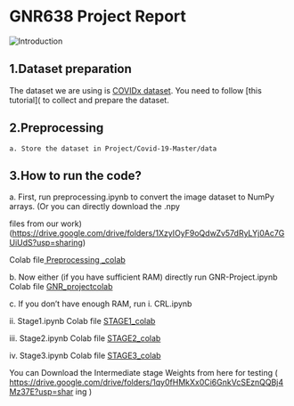 # GNR638 Project Report
![Introduction](https://drive.google.com/drive/folders/1tmHgqf0Jm25Rt9-fvF3BMfmQd3q93TyC)
## 1.Dataset preparation

The dataset we are using is [COVIDx dataset](https://github.com/lindawangg/COVID-Net). You need to follow [this tutorial]( to
collect and prepare the dataset.

## 2.Preprocessing

```
a. Store the dataset in Project/Covid-19-Master/data
```
## 3.How to run the code?

a. First, run preprocessing.ipynb to convert the image dataset to NumPy arrays. (Or you can directly download the .npy

 files from our work)(https://drive.google.com/drive/folders/1XzyIOyF9oQdwZv57dRyLYj0Ac7GUiUdS?usp=sharing)

 Colab file[ Preprocessing _colab](https://colab.research.google.com/drive/1Tm_YNokLyevCa-CfTNjd-XbOQiaSoDNb?usp=sharing)


b. Now either (if you have sufficient RAM) directly run GNR-Project.ipynb
Colab file [ GNR_projectcolab ](https://colab.research.google.com/drive/1j2l81YE2DnvQz-XFMGHRt3hP0lgmNEKk?usp=sharing)

c. If you don’t have enough RAM, run
i. CRL.ipynb

ii. Stage1.ipynb
Colab file [ STAGE1_colab ](https://colab.research.google.com/drive/1lYrM2tdQSoYO08o_UwXYdFqQTsKkr7On?usp=sharing)

iii. Stage2.ipynb
Colab file [ STAGE2_colab ](https://colab.research.google.com/drive/10oAFcUpG2Pcfv3VB1uipnIlYpZoi3L7D?usp=sharing)

iv. Stage3.ipynb
Colab file [ STAGE3_colab ](https://colab.research.google.com/drive/1ghkwhIrxp7uBE9w2oArOLp2JC7m4lBwT?usp=sharing)

You can Download the Intermediate stage Weights from here for testing
( https://drive.google.com/drive/folders/1qy0fHMkXx0Ci6GnkVcSEznQQBj4Mz37E?usp=shar
ing )
